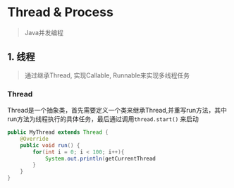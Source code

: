 # Thread & Process
> Java并发编程

## 1. 线程
> 通过继承Thread, 实现Callable, Runnable来实现多线程任务

### Thread

Thread是一个抽象类，首先需要定义一个类来继承Thread,并重写run方法，其中run方法为线程执行的具体任务，最后通过调用`thread.start()` 来启动

```java
public MyThread extends Thread {
    @Override
    public void run() {
        for(int i = 0; i < 100; i++){
            System.out.println(getCurrentThread
        }
    }
}
```